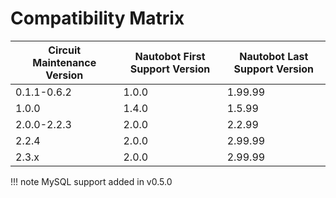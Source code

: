 # Compatibility Matrix

| Circuit Maintenance Version | Nautobot First Support Version | Nautobot Last Support Version |
| ------------- | -------------------- | ------------- |
| 0.1.1-0.6.2   | 1.0.0                | 1.99.99       |
| 1.0.0         | 1.4.0                | 1.5.99        |
| 2.0.0-2.2.3   | 2.0.0                | 2.2.99        |
| 2.2.4         | 2.0.0                | 2.99.99       |
| 2.3.x         | 2.0.0                | 2.99.99       |

!!! note
    MySQL support added in v0.5.0

